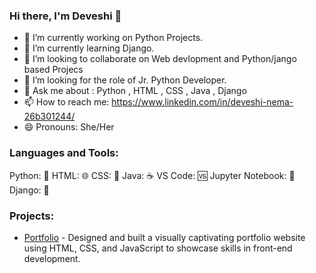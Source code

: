 ### Hi there, I'm Deveshi 👋

- 🔭 I’m currently working on Python Projects.
- 🌱 I’m currently learning Django.
- 👯 I’m looking to collaborate on Web devlopment and Python/jango based Projecs
- 🤔 I’m looking for the role of Jr. Python Developer.
- 💬 Ask me about : Python , HTML , CSS , Java , Django
- 📫 How to reach me: https://www.linkedin.com/in/deveshi-nema-26b301244/
- 😄 Pronouns: She/Her

### Languages and Tools:

Python: 🐍
HTML: 🌐
CSS: 🎨
Java: ☕
VS Code: 🆚
Jupyter Notebook: 📒
Django: 🎸


### Projects:

- [Portfolio](https://deveshi-portfolio.vercel.app/) - Designed and built a visually captivating portfolio website using HTML, CSS, and JavaScript to showcase skills in front-end development.



